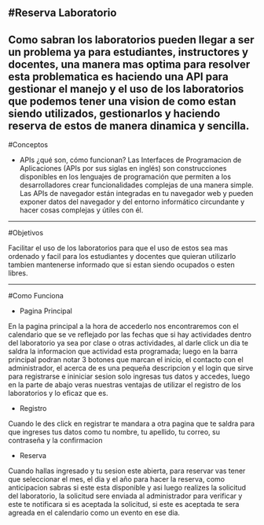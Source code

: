 #Reserva Laboratorio
---

Como sabran los laboratorios pueden llegar a ser un problema ya para estudiantes, instructores y docentes, una manera mas optima para resolver esta problematica es haciendo una API para gestionar el manejo y el uso de los laboratorios que podemos tener una vision de como estan siendo utilizados, gestionarlos y haciendo reserva
de estos de manera dinamica y sencilla. 
---
#Conceptos

* APIs
¿qué son, cómo funcionan?
Las Interfaces de Programacion de Aplicaciones (APIs por sus siglas en inglés) son construcciones disponibles en los lenguajes de programación que permiten a los desarrolladores crear funcionalidades complejas de una manera simple. Las APIs de navegador están integradas en tu navegador web y pueden exponer datos del navegador y del entorno informático circundante y hacer cosas complejas y útiles con él. 

---
#Objetivos

Facilitar el uso de los laboratorios para que el uso de estos sea mas ordenado y facil para los estudiantes y docentes que quieran utilizarlo tambien mantenerse informado que si estan siendo ocupados o esten libres.

---
#Como Funciona

* Pagina Principal 

En la pagina principal a la hora de accederlo nos encontraremos con el calendario que se ve reflejado por las fechas que si hay actividades dentro del laboratorio ya sea por clase o otras actividades, al darle click un dia te saldra la informacion que actividad esta programada; luego en la barra principal podran notar 3 botones que marcan el inicio, el contacto con el administrador, el acerca de es una pequeña descripcion y el login que sirve para registrarse e ininiciar sesion solo ingresas tus datos y accedes, luego en la parte de abajo veras nuestras ventajas de utilizar el registro de los laboratorios y lo eficaz que es.

* Registro 

Cuando le des click en registrar te mandara a otra pagina que te saldra para que ingreses tus datos como tu nombre, tu apellido, tu correo, su contraseña y la confirmacion 

* Reserva

Cuando hallas ingresado y tu sesion este abierta, para reservar vas tener que seleccionar el mes, el dia y el año para hacer la reserva, como anticipacion sabras si este esta disponible y asi luego realizes la solicitud del laboratorio, la solicitud sere enviada al administrador para verificar y este te notificara si es aceptada la solicitud, si este es aceptada te sera agreada en el calendario como un evento en ese dia. 
